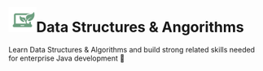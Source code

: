 # <img src="https://raw.githubusercontent.com/bobocode-projects/resources/master/image/logo_transparent_background.png" height=50/>Data Structures & Angorithms
Learn Data Structures & Algorithms and build strong related skills needed for enterprise Java development 💪 